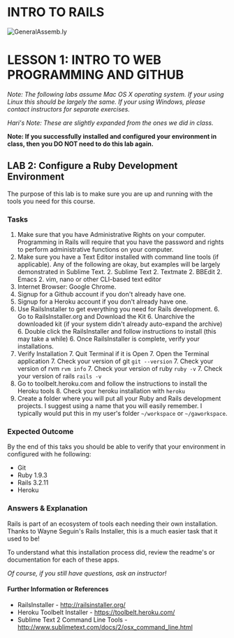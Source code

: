 INTRO TO RAILS
============================

![GeneralAssemb.ly](https://github.com/generalassembly/ga-ruby-on-rails-for-devs/raw/master/images/ga.png "GeneralAssemb.ly")


LESSON 1: INTRO TO WEB PROGRAMMING AND GITHUB
========

*Note: The following labs assume Mac OS X operating system.  If your using Linux this should be largely the same.  If your using Windows, please contact instructors for separate exercises.*

*Hari's Note: These are slightly expanded from the ones we did in class.*

**Note: If you successfully installed and configured your environment in class, then you DO NOT need to do this lab again.**

LAB 2: Configure a Ruby Development Environment
--------

The purpose of this lab is to make sure you are up and running with the tools you need for this course.

### Tasks

1. Make sure that you have Administrative Rights on your computer. Programming in Rails will require that you have the password and rights to perform administrative functions on your computer.
2. Make sure you have a Text Editor installed with command line tools (if applicable). Any of the following are okay, but examples will be largely demonstrated in Sublime Text.
	2. Sublime Text
	2. Textmate
	2. BBEdit
	2. Emacs
	2. vim, nano or other CLI-based text editor 
3. Internet Browser: Google Chrome.
4. Signup for a Github account if you don't already have one.
5. Signup for a Heroku account if you don't already have one.
6. Use RailsInstaller to get everything you need for Rails development.
	6. Go to RailsInstaller.org and Download the Kit
	6. Unarchive the downloaded kit (if your system didn't already auto-expand the archive)
	6. Double click the RailsInstaller and follow instructions to install (this may take a while)
	6. Once RailsInstaller is complete, verify your installations.
7. Verify Installation
	7. Quit Terminal if it is Open
	7. Open the Terminal application
	7. Check your version of git `git --version`
	7. Check your version of rvm `rvm info`
	7. Check your version of ruby `ruby -v`
	7. Check your version of rails `rails -v`
8. Go to toolbelt.heroku.com and follow the instructions to install the Heroku tools
	8. Check your heroku installation with `heroku`	
9. Create a folder where you will put all your Ruby and Rails development projects. I suggest using a name that you will easily remember.  I typically would put this in my user's folder `~/workspace` or `~/gaworkspace`.


### Expected Outcome

By the end of this taks you should be able to verify that your environment in configured with he following:

* Git 
* Ruby 1.9.3
* Rails 3.2.11
* Heroku


### Answers & Explanation

Rails is part of an ecosystem of tools each needing their own installation.  Thanks to Wayne Seguin's Rails Installer, this is a much easier task that it used to be!

To understand what this installation process did, review the readme's or documentation for each of these apps.

*Of course, if you still have questions, ask an instructor!*

#### Further Information or References

* RailsInstaller - http://railsinstaller.org/
* Heroku Toolbelt Installer - https://toolbelt.heroku.com/
* Sublime Text 2 Command Line Tools - http://www.sublimetext.com/docs/2/osx_command_line.html

